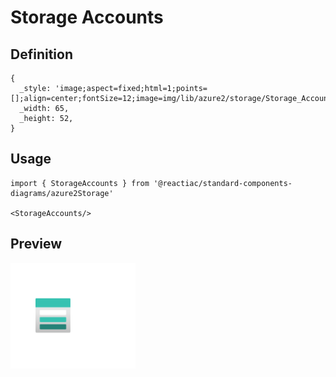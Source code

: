 # Storage Accounts

## Definition

```
{
  _style: 'image;aspect=fixed;html=1;points=[];align=center;fontSize=12;image=img/lib/azure2/storage/Storage_Accounts.svg;strokeColor=none;',
  _width: 65,
  _height: 52,
}
```

## Usage

```
import { StorageAccounts } from '@reactiac/standard-components-diagrams/azure2Storage'

<StorageAccounts/>
```

## Preview

<img src="./storage-accounts.png" width="200"/>
